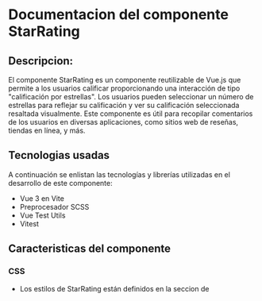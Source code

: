 # Documentacion del componente StarRating

## Descripcion:
El componente StarRating es un componente reutilizable de Vue.js que permite a los usuarios calificar proporcionando una interacción de tipo "calificación por estrellas". Los usuarios pueden seleccionar un número de estrellas para reflejar su calificación y ver su calificación seleccionada resaltada visualmente. Este componente es útil para recopilar comentarios de los usuarios en diversas aplicaciones, como sitios web de reseñas, tiendas en línea, y más.

## Tecnologias usadas
A continuación se enlistan las tecnologías y librerías utilizadas en el desarrollo de este componente:
* Vue 3 en Vite
* Preprocesador SCSS
* Vue Test Utils
* Vitest
    	
## Caracteristicas del componente
### CSS
- Los estilos de StarRating están definidos en la seccion de <style> y usan la extencion .scss.
- Se pueden modificar las variables *$star-color* y *$star-filled-color* para cambiar el color de las estrellas sin seleccionar y el color que obtienen despues de seleccionarlas o al pasar el cursor encima.
- Los estilos están "scoped", lo que significa que solo se aplicarán a este componente y no afectarán a otros componentes de la aplicación donde se reutilice.

### Notas
Este componente:
- Encapsula el estado: El estado de la calificación y las estrellas en las que el usuario se desplaza se almacenan y se manejan internamente dentro del componente. Esto significa que este componente no emite eventos ni acepta props, lo que simplifica su uso.
- El componente muestra cinco estrellas por defecto. Cada estrella representa una calificación que los usuarios pueden seleccionar.
- Las estrellas se agrandan y cambian de color al desplazarse y al seleccionar una calificación.

## Uso del componente
Para utilizar este componente, primero se debe descargar el archivo *StarRating.vue* que se encuentra dentro de *src/components* y agregarlo al proyecto donde se reutilizara. 
Dentro del proyecto se debe de importar e incluir en los componentes de la instancia de Vue, para posteriormente usar la etiqueta del componente dentro de la plantilla (template) de Vue, como se muestra a continuacion:

```vue
<template>
  <StarRating />
</template>

<script>
import StarRating from './components/StarRating.vue'

export default {
  components: {
    StarRating
  }
}
</script>
```

## Demostracion
Al importar y utilizar el componente de StarRating, se visualiza de la siguiente manera:

**Visualización de las estrellas vacias**

![stars](https://github.com/MileydyMtz/vue-star-rating-component/assets/85470047/46ebd468-bcbc-4db1-a4d3-226c0a576bb0)

**Estrellas al pasar el mouse sobre ellas**

![hover select stars](https://github.com/MileydyMtz/vue-star-rating-component/assets/85470047/215b462e-eead-4948-bf91-cb840d612a0b)

**Estrellas seleccionadas**

![selected stars](https://github.com/MileydyMtz/vue-star-rating-component/assets/85470047/d0046fab-cba5-49fa-b0dd-ab44f035c585)


## Pruebas
Las pruebas se han implementado utilizando vitest y vue-test-utils. 
A continuación se presentan las pruebas implementadas:
* **renders properly**: Verifica que el componente renderiza correctamente cinco estrellas que inicialmente no están llenas.
* **fills stars on click**: Asegura que al hacer clic en una estrella, todas las estrellas hasta esa estrella, inclusive, se llenan.
* **fills stars on hover**: Comprueba que al pasar el cursor sobre una estrella, todas las estrellas hasta esa estrella, inclusive, se llenan.

